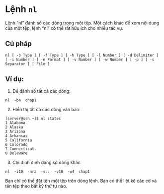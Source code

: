 # Lệnh `nl`

Lệnh “nl” đánh số các dòng trong một tệp. Một cách khác để xem nội dung của một tệp, lệnh “nl” có thể rất hữu ích cho nhiều tác vụ.
## Cú pháp
```
nl [ -b Type ] [ -f Type ] [ -h Type ] [ -l Number ] [ -d Delimiter ] [ -i Number ] [ -n Format ] [ -v Number ] [ -w Number ] [ -p ] [ -s Separator ] [ File ]
```
## Ví dụ:
1. Để đánh số tất cả các dòng:
```
nl  -ba  chap1
```

2. Hiển thị tất cả các dòng văn bản:
```
[server@ssh ~]$ nl states
1 Alabama
2 Alaska
3 Arizona
4 Arkansas
5 California
6 Colorado
7 Connecticut.
8 Delaware
```

3. Chỉ định định dạng số dòng khác
```
nl  -i10  -nrz  -s::  -v10  -w4  chap1
```

Bạn chỉ có thể đặt tên một tệp trên dòng lệnh. Bạn có thể liệt kê các cờ và tên tệp theo bất kỳ thứ tự nào.